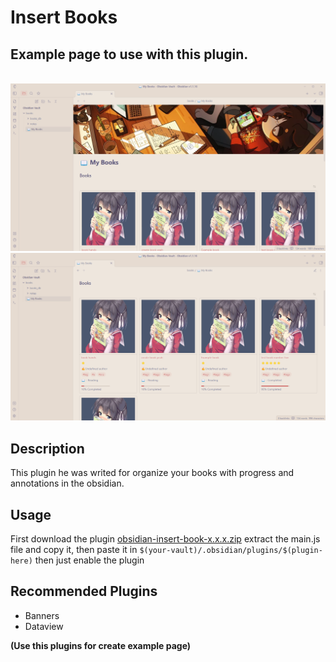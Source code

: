 # Insert Books

## Example page to use with this plugin. 
\
![banner_books](/repo/images/screen_banner_books.png)
![book_progress](/repo/images/screen_banner_books_2.png)


## Description
This plugin he was writed for organize your books with progress and annotations in the obsidian.

## Usage
First download the plugin [obsidian-insert-book-x.x.x.zip](https://github.com/n1ckisthereu/InsertBook/releases) extract the main.js file and copy it, then paste it in `$(your-vault)/.obsidian/plugins/$(plugin-here)` then just enable the plugin

## Recommended Plugins
- Banners
- Dataview

**(Use this plugins for create example page)**